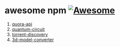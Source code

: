 # awesome npm [![Awesome](https://cdn.rawgit.com/sindresorhus/awesome/d7305f38d29fed78fa85652e3a63e154dd8e8829/media/badge.svg)](https://github.com/Mentors4EDU/awesome-python)

1. [quora-api](https://www.npmjs.com/package/quora-api)
2. [quantum-circuit](https://www.npmjs.com/package/quantum-circuit)
3. [torrent-discovery](https://www.npmjs.com/package/torrent-discovery)
4. [3d-model-converter](https://www.npmjs.com/package/3d-model-converter)

